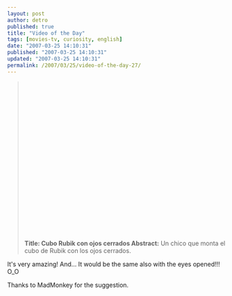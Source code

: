 ```yaml
---
layout: post
author: detro
published: true
title: "Video of the Day"
tags: [movies-tv, curiosity, english]
date: "2007-03-25 14:10:31"
published: "2007-03-25 14:10:31"
updated: "2007-03-25 14:10:31"
permalink: /2007/03/25/video-of-the-day-27/
---
```


<blockquote><object width="425" height="350"><param name="movie" value="http://www.youtube.com/v/GnmKDlw9IwI"></param><param name="wmode" value="transparent"></param><embed src="http://www.youtube.com/v/GnmKDlw9IwI" type="application/x-shockwave-flash" wmode="transparent" width="425" height="350"></embed></object>

<strong>Title: Cubo Rubik con ojos cerrados
</strong><strong>Abstract:</strong> Un chico que monta el cubo de Rubik con los ojos cerrados.
</blockquote>

It's very amazing! And... It would be the same also with the eyes opened!!! O_O

Thanks to MadMonkey for the suggestion.


